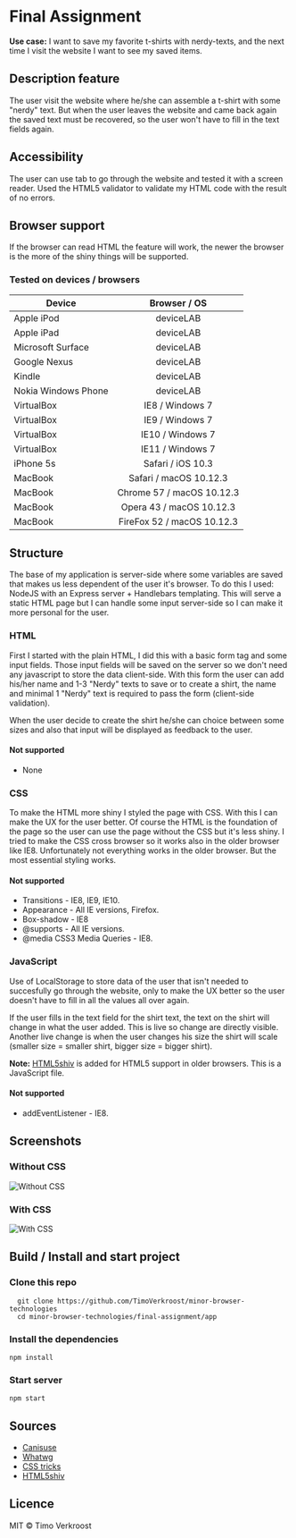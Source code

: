 # Final Assignment
**Use case:** I want to save my favorite t-shirts with nerdy-texts, and the next time I visit the website I want to see my saved items.

## Description feature
The user visit the website where he/she can assemble a t-shirt with some "nerdy" text. But when the user leaves the website and came back again the saved text must be recovered, so the user won't have to fill in the text fields again.

## Accessibility
The user can use tab to go through the website and tested it with a screen reader. Used the HTML5 validator to validate my HTML code with the result of no errors.

## Browser support
If the browser can read HTML the feature will work, the newer the browser is the more of the shiny things will be supported.

### Tested on devices / browsers

| **Device**              | **Browser / OS**     | 
| ----------------------- |:--------------------:|
| Apple iPod              | deviceLAB  |
| Apple iPad              | deviceLAB  | 
| Microsoft Surface       | deviceLAB  |
| Google Nexus            | deviceLAB  |  
| Kindle                  | deviceLAB  |
| Nokia Windows Phone     | deviceLAB  |
| VirtualBox              | IE8     / Windows 7  |
| VirtualBox              | IE9     / Windows 7  |
| VirtualBox              | IE10    / Windows 7  |
| VirtualBox              | IE11    / Windows 7  |
| iPhone 5s               | Safari  / iOS 10.3   |
| MacBook                 | Safari  / macOS 10.12.3 |
| MacBook                 | Chrome 57  / macOS 10.12.3 |
| MacBook                 | Opera 43  / macOS 10.12.3 |
| MacBook                 | FireFox 52  / macOS 10.12.3 |

## Structure
The base of my application is server-side where some variables are saved that makes us less dependent of the user it's browser. To do this I used: NodeJS with an Express server + Handlebars templating. This will serve a static HTML page but I can handle some input server-side so I can make it more personal for the user.

### HTML
First I started with the plain HTML, I did this with a basic form tag and some input fields. Those input fields will be saved on the server so we don't need any javascript to store the data client-side. With this form the user can add his/her name and 1-3 "Nerdy" texts to save or to create a shirt, the name and minimal 1 "Nerdy" text is required to pass the form (client-side validation).
  
  When the user decide to create the shirt he/she can choice between some sizes and also that input will be displayed as feedback to the user.
  
#### Not supported
* None

### CSS
To make the HTML more shiny I styled the page with CSS. With this I can make the UX for the user better. Of course the HTML is the foundation of the page so the user can use the page without the CSS but it's less shiny. I tried to make the CSS cross browser so it works also in the older browser like IE8. Unfortunately not everything works in the older browser. But the most essential styling works.

#### Not supported
* Transitions - IE8, IE9, IE10.
* Appearance - All IE versions, Firefox.
* Box-shadow - IE8
* @supports - All IE versions.
* @media CSS3 Media Queries - IE8.

### JavaScript
Use of LocalStorage to store data of the user that isn't needed to succesfully go through the website, only to make the UX better so the user doesn't have to fill in all the values all over again.

If the user fills in the text field for the shirt text, the text on the shirt will change in what the user added. This is live so change are directly visible. Another live change is when the user changes his size the shirt will scale (smaller size = smaller shirt, bigger size = bigger shirt).

**Note:** [HTML5shiv](https://github.com/aFarkas/html5shiv) is added for HTML5 support in older browsers. This is a JavaScript file.

#### Not supported
* addEventListener - IE8.

## Screenshots
### Without CSS
![Without CSS](https://github.com/TimoVerkroost/minor-browser-technologies/blob/master/final-assignment/repo-images/without-css.png "Without CSS")

### With CSS
![With CSS](https://github.com/TimoVerkroost/minor-browser-technologies/blob/master/final-assignment/repo-images/with-css.png "With CSS")

## Build / Install and start project 

### Clone this repo

```
  git clone https://github.com/TimoVerkroost/minor-browser-technologies
  cd minor-browser-technologies/final-assignment/app
```

### Install the dependencies
```
npm install
```

### Start server
```
npm start
```

## Sources
* [Canisuse](http://caniuse.com/#search=web%20storage)
* [Whatwg](https://html.spec.whatwg.org/multipage/webstorage.html#webstorage)
* [CSS tricks](https://css-tricks.com/)
* [HTML5shiv](https://github.com/aFarkas/html5shiv)

## Licence
MIT © Timo Verkroost
